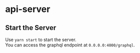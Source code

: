 # api-server

## Start the Server
Use `yarn start` to start the server.</br>
You can access the graphql endpoint at `0.0.0.0:4000/graphql`.

